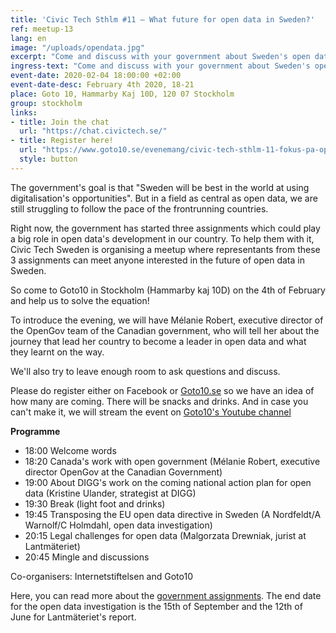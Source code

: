 ```yaml
---
title: 'Civic Tech Sthlm #11 – What future for open data in Sweden?'
ref: meetup-13
lang: en
image: "/uploads/opendata.jpg"
excerpt: "Come and discuss with your government about Sweden's open data policy for 2020, and listen to Canada's Open gov executive director tell us how her country became a leader in open data!"
ingress-text: "Come and discuss with your government about Sweden's open data policy for 2020, and listen to Canada's Open gov executive director tell us how her country became a leader in open data!"
event-date: 2020-02-04 18:00:00 +02:00
event-date-desc: February 4th 2020, 18-21
place: Goto 10, Hammarby Kaj 10D, 120 07 Stockholm
group: stockholm
links:
- title: Join the chat
  url: "https://chat.civictech.se/"
- title: Register here!
  url: "https://www.goto10.se/evenemang/civic-tech-sthlm-11-fokus-pa-oppna-data/"
  style: button
---
```


The government's goal is that "Sweden will be best in the world at using digitalisation's opportunities". But in a field as central as open data, we are still struggling to follow the pace of the frontrunning countries.

Right now, the government has started three assignments which could play a big role in open data's development in our country. To help them with it, Civic Tech Sweden is organising a meetup where representants from these 3 assignments can meet anyone interested in the future of open data in Sweden.

So come to Goto10 in Stockholm (Hammarby kaj 10D) on the 4th of February and help us to solve the equation!

To introduce the evening, we will have Mélanie Robert, executive director of the OpenGov team of the Canadian government, who will tell her about the journey that lead her country to become a leader in open data and what they learnt on the way.

We'll also try to leave enough room to ask questions and discuss.

Please do register either on Facebook or [Goto10.se](https://www.goto10.se/evenemang/civic-tech-sthlm-11-fokus-pa-oppna-data/) so we have an idea of how many are coming.
There will be snacks and drinks.
And in case you can't make it, we will stream the event on [Goto10's Youtube channel](https://www.youtube.com/channel/UCK5k7hsVwA_QZiSbRrQlW6Q)

**Programme**
* 18:00 Welcome words
* 18:20 Canada's work with open government (Mélanie Robert, executive director OpenGov at the Canadian Government)
* 19:00 About DIGG's work on the coming national action plan for open data  (Kristine Ulander, strategist at DIGG)
* 19:30 Break (light foot and drinks)
* 19:45 Transposing the EU open data directive in Sweden (A Nordfeldt/A Warnolf/C Holmdahl, open data investigation)
* 20:15 Legal challenges for open data (Malgorzata Drewniak, jurist at Lantmäteriet)
* 20:45 Mingle and discussions

Co-organisers: Internetstiftelsen and Goto10

Here, you can read more about the [government assignments](https://www.regeringen.se/pressmeddelanden/2019/05/regeringen-kraftsamlar-kring-artificiell-intelligens-och-oppna-data/).
The end date for the open data investigation is the 15th of September and the 12th of June for Lantmäteriet's report.
